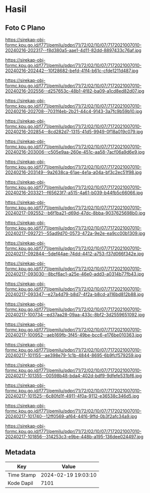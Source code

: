 # Hasil

## Foto C Plano

https://sirekap-obj-formc.kpu.go.id/f771/pemilu/pdpr/71/72/02/10/07/7172021007010-20240216-202317--f8d380a5-aae1-4d11-82dd-8897433c76af.jpg

https://sirekap-obj-formc.kpu.go.id/f771/pemilu/pdpr/71/72/02/10/07/7172021007010-20240216-202442--10f28682-befd-41f4-b61c-cfde1211d487.jpg

https://sirekap-obj-formc.kpu.go.id/f771/pemilu/pdpr/71/72/02/10/07/7172021007010-20240216-202556--d257653c-48b1-4f82-ba09-a1cd8ed82d07.jpg

https://sirekap-obj-formc.kpu.go.id/f771/pemilu/pdpr/71/72/02/10/07/7172021007010-20240216-202708--7031f4eb-2b21-44c4-9143-3a7fc9b59b10.jpg

https://sirekap-obj-formc.kpu.go.id/f771/pemilu/pdpr/71/72/02/10/07/7172021007010-20240216-202854--8cd282d7-1315-41d5-9949-0f18a019c079.jpg

https://sirekap-obj-formc.kpu.go.id/f771/pemilu/pdpr/71/72/02/10/07/7172021007010-20240216-203006--c505e9aa-260e-451c-aa58-7acf06a9d6e9.jpg

https://sirekap-obj-formc.kpu.go.id/f771/pemilu/pdpr/71/72/02/10/07/7172021007010-20240216-203149--9a2638ca-61ae-4e1a-a04a-bf3c2ec51f98.jpg

https://sirekap-obj-formc.kpu.go.id/f771/pemilu/pdpr/71/72/02/10/07/7172021007010-20240216-203321--f65623f7-a515-4a61-b039-b44fb5c66066.jpg

https://sirekap-obj-formc.kpu.go.id/f771/pemilu/pdpr/71/72/02/10/07/7172021007010-20240217-092552--b6f1ba21-d69d-47dc-8bba-9037625698b0.jpg

https://sirekap-obj-formc.kpu.go.id/f771/pemilu/pdpr/71/72/02/10/07/7172021007010-20240217-092721--55ad9d70-0573-472a-9e2e-ea9cc00b1309.jpg

https://sirekap-obj-formc.kpu.go.id/f771/pemilu/pdpr/71/72/02/10/07/7172021007010-20240217-092844--5def44ae-74dd-4412-a753-f37d066f342e.jpg

https://sirekap-obj-formc.kpu.go.id/f771/pemilu/pdpr/71/72/02/10/07/7172021007010-20240217-093030--8bcf6ac1-a25e-46e0-add3-a0314b77fb43.jpg

https://sirekap-obj-formc.kpu.go.id/f771/pemilu/pdpr/71/72/02/10/07/7172021007010-20240217-093347--e27a4d79-b8d7-4f2a-b8cd-a116bd812b88.jpg

https://sirekap-obj-formc.kpu.go.id/f771/pemilu/pdpr/71/72/02/10/07/7172021007010-20240217-100734--ed37aa28-09aa-433c-8bf2-3d2559651092.jpg

https://sirekap-obj-formc.kpu.go.id/f771/pemilu/pdpr/71/72/02/10/07/7172021007010-20240217-100952--aeb169fb-3f45-49be-bcc6-e176be010363.jpg

https://sirekap-obj-formc.kpu.go.id/f771/pemilu/pdpr/71/72/02/10/07/7172021007010-20240217-101155--ae398e79-1c1b-4844-8695-6b9fcf579259.jpg

https://sirekap-obj-formc.kpu.go.id/f771/pemilu/pdpr/71/72/02/10/07/7172021007010-20240217-101355--00598b48-bda4-402d-bdf9-9dfefe531bf6.jpg

https://sirekap-obj-formc.kpu.go.id/f771/pemilu/pdpr/71/72/02/10/07/7172021007010-20240217-101525--6c80fd1f-4911-4f0a-9112-e36538c346d5.jpg

https://sirekap-obj-formc.kpu.go.id/f771/pemilu/pdpr/71/72/02/10/07/7172021007010-20240217-101740--12ff0569-af64-44f6-9ffd-0b3f2afc34a9.jpg

https://sirekap-obj-formc.kpu.go.id/f771/pemilu/pdpr/71/72/02/10/07/7172021007010-20240217-101856--314253c3-e9be-448b-a195-136dee024497.jpg


## Metadata

| Key        | Value               |
| ---------- | ------------------- |
| Time Stamp | 2024-02-19 19:03:10 |
| Kode Dapil | 7101                |



